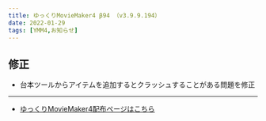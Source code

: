 ```yaml
---
title: ゆっくりMovieMaker4 β94 （v3.9.9.194）
date: 2022-01-29
tags: [YMM4,お知らせ]
---
```

## 修正
- 台本ツールからアイテムを追加するとクラッシュすることがある問題を修正

---

- [ゆっくりMovieMaker4配布ページはこちら](../index.md)